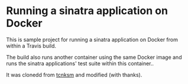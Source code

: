 # Running a sinatra application on Docker

This is sample project for running a sinatra application on Docker from within a Travis build.

The build also runs another container using the same Docker image and runs the sinatra applications' test suite within this container..

It was clonedd from [tcnksm](https://github.com/tcnksm-sample/docker-sinatra) and modified (with thanks).
